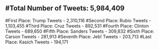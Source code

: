 #Total Number of Tweets: 5,984,409 
---
#First Place: Trump Tweets - 2,310,116
#Second Place: Rubio Tweets - 1,103,455
#Third Place: Cruz Tweets - 892,531
#Fourth Place: Clinton Tweets - 689,650
#Fifth Place: Sanders Tweets - 309,832
#Sixth Place: Carson Tweets - 281,913
#Seventh Place: Jeb! Tweets - 203,713
#Last Place: Kasich Tweets - 194,171

